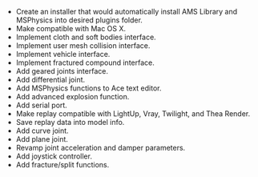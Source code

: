 - Create an installer that would automatically install AMS Library and MSPhysics into desired plugins folder.
- Make compatible with Mac OS X.
- Implement cloth and soft bodies interface.
- Implement user mesh collision interface.
- Implement vehicle interface.
- Implement fractured compound interface.
- Add geared joints interface.
- Add differential joint.
- Add MSPhysics functions to Ace text editor.
- Add advanced explosion function.
- Add serial port.
- Make replay compatible with LightUp, Vray, Twilight, and Thea Render.
- Save replay data into model info.
- Add curve joint.
- Add plane joint.
- Revamp joint acceleration and damper parameters.
- Add joystick controller.
- Add fracture/split functions.
